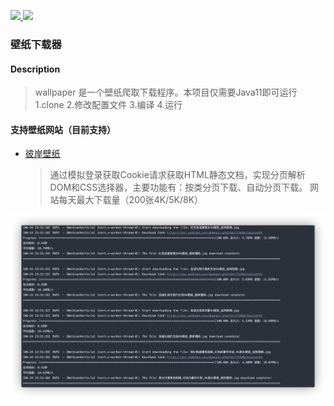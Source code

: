 <p >
	<a target="_blank" href="https://github.com/zf1976/wallpaper/blob/dev/LICENSE">
		<img src="https://img.shields.io/badge/license-Apache%20License%202.0-blue.svg" ></img>
	</a>
	<a target="_blank" href="https://www.oracle.com/technetwork/java/javase/downloads/index.html">
		<img src="https://img.shields.io/badge/JDK-11+-green.svg" ></img>
	</a>
</p>

### 壁纸下载器

#### Description
> wallpaper 是一个壁纸爬取下载程序。本项目仅需要Java11即可运行
> 1.clone 2.修改配置文件 3.编译 4.运行

#### 支持壁纸网站（目前支持）
- [彼岸壁纸](https://pic.netbian.com)
    > 通过模拟登录获取Cookie请求获取HTML静态文档，实现分页解析DOM和CSS选择器，主要功能有：按类分页下载、自动分页下载。
    > 网站每天最大下载量（200张4K/5K/8K）
<img src="/images/img.png">
